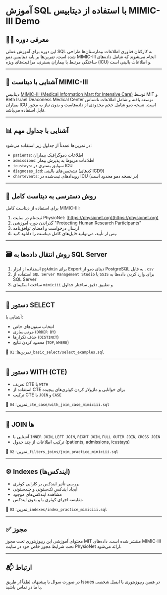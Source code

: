 # آموزش SQL با استفاده از دیتابیس MIMIC-III Demo

## 👨‍🏫 معرفی دوره

این دوره برای آموزش عملی SQL به کارکنان فناوری اطلاعات بیمارستان‌ها طراحی شده است. تمرین‌ها بر پایه دیتابیس دمو MIMIC-III انجام می‌شوند که شامل داده‌های ساختگی مرتبط با بیماران بستری، مراقبت‌های ویژه (ICU) و اطلاعات بالینی است.

---

## 🧬 آشنایی با دیتاست MIMIC-III

دیتابیس [MIMIC-III (Medical Information Mart for Intensive Care)](https://physionet.org/content/mimiciii-demo/1.4/) توسط MIT و Beth Israel Deaconess Medical Center توسعه یافته و شامل اطلاعات ناشناس بیماران ICU است. نسخه دمو شامل حجم محدودی از داده‌هاست و بدون نیاز به مجوز قابل استفاده می‌باشد.

---

## 📊 آشنایی با جداول مهم

در تمرین‌ها عمدتاً از جداول زیر استفاده می‌شود:

- `patients`: اطلاعات دموگرافیک بیماران
- `admissions`: اطلاعات مربوط به پذیرش بیمار
- `icustays`: سوابق بستری در ICU
- `diagnoses_icd`: تشخیص‌های بالینی (کدهای ICD9)
- `chartevents`: رویدادهای ثبت‌شده در ICU (در نسخه دمو محدود است)

---

## 🔐 روش دسترسی به دیتاست کامل

برای استفاده از دیتاست کامل MIMIC-III:

1. ثبت‌نام در سایت PhysioNet: [https://physionet.org](https://physionet.org)
2. گذراندن دوره آموزشی "Protecting Human Research Participants"
3. ارسال درخواست و امضای توافق‌نامه
4. پس از تأیید، می‌توانید فایل‌های کامل دیتاست را دانلود کنید.

---

## 🗃️ روش انتقال داده‌ها به SQL Server

1. استفاده از ابزار `pgAdmin` برای Export دیتای دمو از PostgreSQL به فایل `.csv`
2. استفاده از `SQL Server Management Studio` یا `SSIS` برای وارد کردن داده‌ها به SQL Server
3. ساخت اسکیمای `mimiciii` و تطبیق دقیق ساختار جداول

---

## 🧮 دستور SELECT

آشنایی با:

- انتخاب ستون‌های خاص
- مرتب‌سازی (`ORDER BY`)
- حذف تکرارها (`DISTINCT`)
- محدود کردن نتایج (`TOP`, `WHERE`)

📁 تمرین‌ها: `01_basic_select/select_examples.sql`

---

## 🔄 دستور WITH (CTE)

- تعریف CTE با `WITH`
- استفاده از CTE برای خوانایی و ماژولار کردن کوئری‌های پیچیده
- ترکیب CTE با `JOIN` و `CASE`

📁 تمرین: `04_cte_case/with_join_case_mimiciii.sql`

---

## 🔗 JOIN ها

- آشنایی با `INNER JOIN`, `LEFT JOIN`, `RIGHT JOIN`, `FULL OUTER JOIN`, `CROSS JOIN`
- ترکیب اطلاعات از چند جدول (patients, admissions, icustays)

📁 تمرین: `02_filters_joins/join_practice_mimiciii.sql`

---

## ⚙️ Indexes (ایندکس‌ها)

- بررسی تأثیر ایندکس بر کارایی کوئری
- ایجاد ایندکس تک‌ستونی و چندستونی
- مشاهده ایندکس‌های موجود
- مقایسه اجرای کوئری با و بدون ایندکس

📁 تمرین: `03_indexes/index_practice_mimiciii.sql`

---

## ✅ مجوز

محتوای آموزشی این ریپوزیتوری تحت مجوز MIT منتشر شده است. داده‌های MIMIC-III تحت شرایط مجوز خاص خود در سایت PhysioNet ارائه می‌شود.

---

## 📬 ارتباط

در صورت سوال یا پیشنهاد، لطفاً از طریق Issues در همین ریپوزیتوری یا ایمیل شخصی با ما در تماس باشید.
